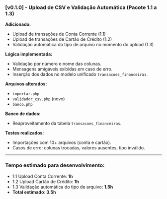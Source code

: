 ### [v0.1.0] - Upload de CSV e Validação Automática (Pacote 1.1 a 1.3)

**Adicionado:**
- Upload de transações de Conta Corrente (1.1)
- Upload de transações de Cartão de Crédito (1.2)
- Validação automática do tipo de arquivo no momento do upload (1.3)

**Lógica implementada:**
- Validação por número e nome das colunas.
- Mensagens amigáveis exibidas em caso de erro.
- Inserção dos dados no modelo unificado `transacoes_financeiras`.

**Arquivos alterados:**
- `importar.php`
- `validador_csv.php` (novo)
- `banco.php`

**Banco de dados:**
- Reaproveitamento da tabela `transacoes_financeiras`.

**Testes realizados:**
- Importações com 10+ arquivos (conta e cartão).
- Casos de erro: colunas trocadas, valores ausentes, tipo inválido.

---

### Tempo estimado para desenvolvimento:
- 1.1 Upload Conta Corrente: **1h**
- 1.2 Upload Cartão de Crédito: **1h**
- 1.3 Validação automática do tipo de arquivo: **1.5h**
- **Total estimado**: **3.5h**
